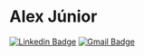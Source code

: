 # Alex Júnior
[![Linkedin Badge](https://img.shields.io/badge/-Alex%20Júnior-32C8D9?style=flat-square&logo=Linkedin&logoColor=white&link=//www.linkedin.com/in/alex-junior-7944323b/)](https://www.linkedin.com/in/alex-junior-7944323b/) [![Gmail Badge](https://img.shields.io/badge/-silva_jralex@hotmail.com-32C8D9?style=flat-square&logo=Gmail&logoColor=white&link=mailto:silva_jralex@hotmail.com)](mailto:silva_jralex@hotmail.com)
